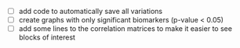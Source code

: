 - [ ] add code to automatically save all variations
- [ ] create graphs with only significant biomarkers (p-value < 0.05)
- [ ] add some lines to the correlation matrices to make it easier to see blocks of interest